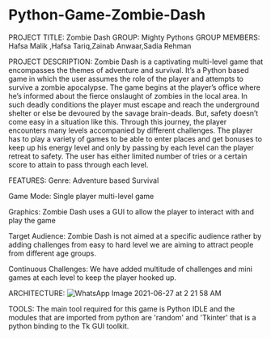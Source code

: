 # Python-Game-Zombie-Dash
PROJECT TITLE: Zombie Dash
GROUP: Mighty Pythons
GROUP MEMBERS:
Hafsa Malik ,Hafsa Tariq,Zainab Anwaar,Sadia Rehman

PROJECT DESCRIPTION:
Zombie Dash is a captivating multi-level game that encompasses the themes of adventure and survival. It’s a Python based game in which the user assumes the role of the player and attempts to survive a zombie apocalypse. The game begins at the player’s office where he’s informed about the fierce onslaught of zombies in the local area. In such deadly conditions the player must escape and reach the underground shelter or else be devoured by the savage brain-deads. But, safety doesn’t come easy in a situation like this. Through this journey, the player encounters many levels accompanied by different challenges. The player has to play a variety of games to be able to enter places and get bonuses to keep up his energy level and only by passing by each level can the player retreat to safety. The user has either limited number of tries or a certain score to attain to pass through each level.

FEATURES:
Genre: Adventure based Survival

Game Mode: Single player multi-level game

Graphics: Zombie Dash uses a GUI to allow the player to interact with and play the game

Target Audience: Zombie Dash is not aimed at a specific audience rather by adding challenges from easy to hard level we are aiming to attract people from different age groups.

Continuous Challenges: We have added multitude of challenges and mini games at each level to keep the player hooked up.

ARCHITECTURE:
![WhatsApp Image 2021-06-27 at 2 21 58 AM](https://user-images.githubusercontent.com/76608263/124500106-99539c00-ddd8-11eb-847f-6ac4cce0e84e.jpeg)

TOOLS:
The main tool required for this game is Python IDLE and the modules that are imported from python are 'random' and 'Tkinter' that is a python binding to the Tk GUI toolkit.
